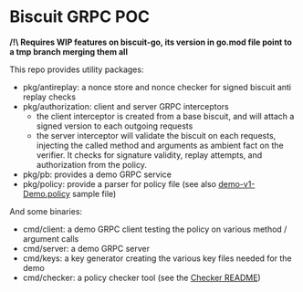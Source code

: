 # Biscuit GRPC POC

**/!\ Requires WIP features on biscuit-go, its version in go.mod file point to a tmp branch merging them all**

This repo provides utility packages:

- pkg/antireplay: a nonce store and nonce checker for signed biscuit anti replay checks 
- pkg/authorization: client and server GRPC interceptors 
    - the client interceptor is created from a base biscuit, and will attach a signed version to each outgoing requests
    - the server interceptor will validate the biscuit on each requests, injecting the called method and arguments as ambient fact on the verifier. It checks for signature validity, replay attempts, and authorization from the policy.
- pkg/pb: provides a demo GRPC service 
- pkg/policy: provide a parser for policy file (see also [demo-v1-Demo.policy](./demo-v1-Demo.policy) sample file)

And some binaries:

- cmd/client: a demo GRPC client testing the policy on various method / argument calls
- cmd/server: a demo GRPC server
- cmd/keys: a key generator creating the various key files needed for the demo
- cmd/checker: a policy checker tool (see the [Checker README](./cmd/checker/README.md))
